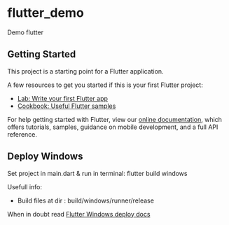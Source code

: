 # flutter_demo

Demo flutter

## Getting Started

This project is a starting point for a Flutter application.

A few resources to get you started if this is your first Flutter project:

- [Lab: Write your first Flutter app](https://flutter.dev/docs/get-started/codelab)
- [Cookbook: Useful Flutter samples](https://flutter.dev/docs/cookbook)

For help getting started with Flutter, view our
[online documentation](https://flutter.dev/docs), which offers tutorials,
samples, guidance on mobile development, and a full API reference.

## Deploy Windows

Set project in main.dart & run in terminal:
flutter build windows

Usefull info: 

- Build files at dir : build/windows/runner/release

When in doubt read [Flutter Windows deploy docs](https://flutter.dev/desktop#additional-windows-requirements)

